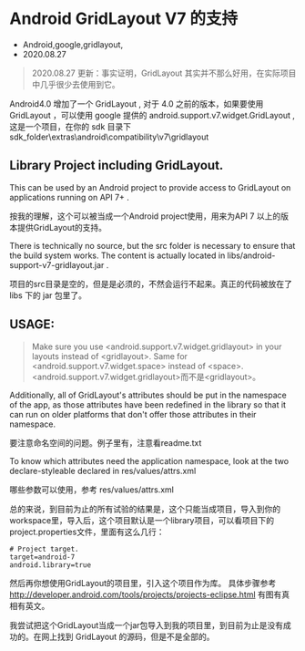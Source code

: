 # Android GridLayout V7 的支持
- Android,google,gridlayout,
- 2020.08.27

> 2020.08.27 更新：事实证明，GridLayout 其实并不那么好用，在实际项目中几乎很少去使用到它。

Android4.0 增加了一个 GridLayout , 对于 4.0 之前的版本，如果要使用 GridLayout ，可以使用 google 提供的 android.support.v7.widget.GridLayout , 这是一个项目，在你的 sdk 目录下 sdk_folder\extras\android\compatibility\v7\gridlayout


## Library Project including GridLayout.

This can be used by an Android project to provide access to GridLayout on applications running on API 7+ .

按我的理解，这个可以被当成一个Android project使用，用来为API 7 以上的版本提供GridLayout的支持。

There is technically no source, but the src folder is necessary to ensure that the build system works. The content is actually located in libs/android-support-v7-gridlayout.jar .

项目的src目录是空的，但是是必须的，不然会运行不起来。真正的代码被放在了 libs 下的 jar 包里了。

## USAGE:

> Make sure you use <android.support.v7.widget.gridlayout>  in your layouts instead of \<gridlayout\>. Same for \<android.support.v7.widget.space\>  instead of \<space\>. \<android.support.v7.widget.gridlayout\>而不是\<gridlayout\>。

Additionally, all of GridLayout's attributes should be put in the namespace of the app, as those attributes have been redefined in the library so that it can run on older platforms that don't offer those attributes in their namespace.

要注意命名空间的问题。例子里有，注意看readme.txt

To know which attributes need the application namespace, look at the two declare-styleable declared in res/values/attrs.xml

哪些参数可以使用，参考 res/values/attrs.xml

总的来说，到目前为止的所有试验的结果是，这个只能当成项目，导入到你的workspace里，导入后，这个项目默认是一个library项目，可以看项目下的project.properties文件，里面有这么几行：

    # Project target.
    target=android-7
    android.library=true

然后再你想使用GridLayout的项目里，引入这个项目作为库。 具体步骤参考 <http://developer.android.com/tools/projects/projects-eclipse.html> 有图有真相有英文。

我尝试把这个GridLayout当成一个jar包导入到我的项目里，到目前为止是没有成功的。在网上找到 GridLayout 的源码，但是不是全部的。